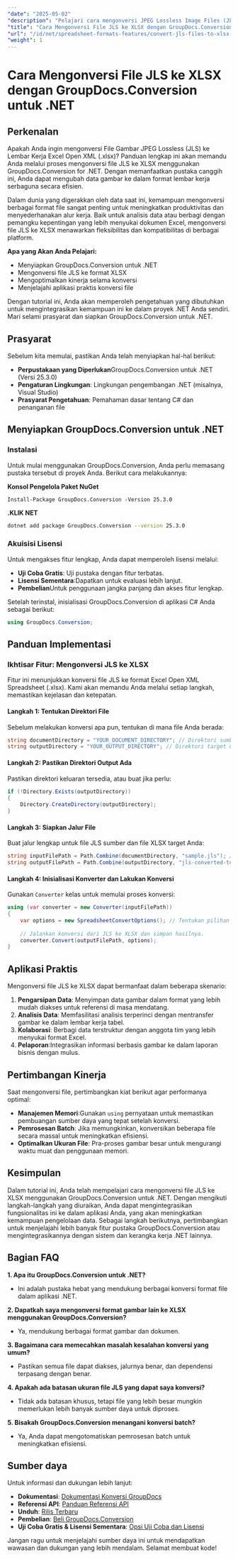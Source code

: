 ```yaml
---
"date": "2025-05-02"
"description": "Pelajari cara mengonversi JPEG Lossless Image Files (JLS) ke Excel Open XML Spreadsheets (.xlsx) menggunakan GroupDocs.Conversion for .NET. Panduan langkah demi langkah ini mencakup instalasi, proses konversi, dan aplikasi praktis."
"title": "Cara Mengonversi File JLS ke XLSX dengan GroupDocs.Conversion untuk .NET | Panduan Langkah demi Langkah"
"url": "/id/net/spreadsheet-formats-features/convert-jls-files-to-xlsx-groupdocs-conversion-net/"
"weight": 1
---
```


# Cara Mengonversi File JLS ke XLSX dengan GroupDocs.Conversion untuk .NET

## Perkenalan

Apakah Anda ingin mengonversi File Gambar JPEG Lossless (JLS) ke Lembar Kerja Excel Open XML (.xlsx)? Panduan lengkap ini akan memandu Anda melalui proses mengonversi file JLS ke XLSX menggunakan GroupDocs.Conversion for .NET. Dengan memanfaatkan pustaka canggih ini, Anda dapat mengubah data gambar ke dalam format lembar kerja serbaguna secara efisien.

Dalam dunia yang digerakkan oleh data saat ini, kemampuan mengonversi berbagai format file sangat penting untuk meningkatkan produktivitas dan menyederhanakan alur kerja. Baik untuk analisis data atau berbagi dengan pemangku kepentingan yang lebih menyukai dokumen Excel, mengonversi file JLS ke XLSX menawarkan fleksibilitas dan kompatibilitas di berbagai platform.

**Apa yang Akan Anda Pelajari:**
- Menyiapkan GroupDocs.Conversion untuk .NET
- Mengonversi file JLS ke format XLSX
- Mengoptimalkan kinerja selama konversi
- Menjelajahi aplikasi praktis konversi file

Dengan tutorial ini, Anda akan memperoleh pengetahuan yang dibutuhkan untuk mengintegrasikan kemampuan ini ke dalam proyek .NET Anda sendiri. Mari selami prasyarat dan siapkan GroupDocs.Conversion untuk .NET.

## Prasyarat

Sebelum kita memulai, pastikan Anda telah menyiapkan hal-hal berikut:
- **Perpustakaan yang Diperlukan**GroupDocs.Conversion untuk .NET (Versi 25.3.0)
- **Pengaturan Lingkungan**: Lingkungan pengembangan .NET (misalnya, Visual Studio)
- **Prasyarat Pengetahuan**: Pemahaman dasar tentang C# dan penanganan file

## Menyiapkan GroupDocs.Conversion untuk .NET

### Instalasi
Untuk mulai menggunakan GroupDocs.Conversion, Anda perlu memasang pustaka tersebut di proyek Anda. Berikut cara melakukannya:

**Konsol Pengelola Paket NuGet**
```plaintext
Install-Package GroupDocs.Conversion -Version 25.3.0
```

**.KLIK NET**
```bash
dotnet add package GroupDocs.Conversion --version 25.3.0
```

### Akuisisi Lisensi
Untuk mengakses fitur lengkap, Anda dapat memperoleh lisensi melalui:
- **Uji Coba Gratis**: Uji pustaka dengan fitur terbatas.
- **Lisensi Sementara**:Dapatkan untuk evaluasi lebih lanjut.
- **Pembelian**Untuk penggunaan jangka panjang dan akses fitur lengkap.

Setelah terinstal, inisialisasi GroupDocs.Conversion di aplikasi C# Anda sebagai berikut:

```csharp
using GroupDocs.Conversion;
```

## Panduan Implementasi

### Ikhtisar Fitur: Mengonversi JLS ke XLSX

Fitur ini menunjukkan konversi file JLS ke format Excel Open XML Spreadsheet (.xlsx). Kami akan memandu Anda melalui setiap langkah, memastikan kejelasan dan ketepatan.

#### Langkah 1: Tentukan Direktori File
Sebelum melakukan konversi apa pun, tentukan di mana file Anda berada:

```csharp
string documentDirectory = "YOUR_DOCUMENT_DIRECTORY"; // Direktori sumber untuk berkas JLS.
string outputDirectory = "YOUR_OUTPUT_DIRECTORY"; // Direktori target untuk berkas XLSX.
```

#### Langkah 2: Pastikan Direktori Output Ada
Pastikan direktori keluaran tersedia, atau buat jika perlu:

```csharp
if (!Directory.Exists(outputDirectory))
{
    Directory.CreateDirectory(outputDirectory);
}
```

#### Langkah 3: Siapkan Jalur File
Buat jalur lengkap untuk file JLS sumber dan file XLSX target Anda:

```csharp
string inputFilePath = Path.Combine(documentDirectory, "sample.jls"); // Ganti dengan nama berkas Anda yang sebenarnya.
string outputFilePath = Path.Combine(outputDirectory, "jls-converted-to.xlsx");
```

#### Langkah 4: Inisialisasi Konverter dan Lakukan Konversi
Gunakan `Converter` kelas untuk memulai proses konversi:

```csharp
using (var converter = new Converter(inputFilePath))
{
    var options = new SpreadsheetConvertOptions(); // Tentukan pilihan untuk format Excel.
    
    // Jalankan konversi dari JLS ke XLSX dan simpan hasilnya.
    converter.Convert(outputFilePath, options);
}
```

## Aplikasi Praktis
Mengonversi file JLS ke XLSX dapat bermanfaat dalam beberapa skenario:
1. **Pengarsipan Data**: Menyimpan data gambar dalam format yang lebih mudah diakses untuk referensi di masa mendatang.
2. **Analisis Data**: Memfasilitasi analisis terperinci dengan mentransfer gambar ke dalam lembar kerja tabel.
3. **Kolaborasi**: Berbagi data terstruktur dengan anggota tim yang lebih menyukai format Excel.
4. **Pelaporan**:Integrasikan informasi berbasis gambar ke dalam laporan bisnis dengan mulus.

## Pertimbangan Kinerja
Saat mengonversi file, pertimbangkan kiat berikut agar performanya optimal:
- **Manajemen Memori**:Gunakan `using` pernyataan untuk memastikan pembuangan sumber daya yang tepat setelah konversi.
- **Pemrosesan Batch**: Jika memungkinkan, konversikan beberapa file secara massal untuk meningkatkan efisiensi.
- **Optimalkan Ukuran File**: Pra-proses gambar besar untuk mengurangi waktu muat dan penggunaan memori.

## Kesimpulan
Dalam tutorial ini, Anda telah mempelajari cara mengonversi file JLS ke XLSX menggunakan GroupDocs.Conversion untuk .NET. Dengan mengikuti langkah-langkah yang diuraikan, Anda dapat mengintegrasikan fungsionalitas ini ke dalam aplikasi Anda, yang akan meningkatkan kemampuan pengelolaan data. Sebagai langkah berikutnya, pertimbangkan untuk menjelajahi lebih banyak fitur pustaka GroupDocs.Conversion atau mengintegrasikannya dengan sistem dan kerangka kerja .NET lainnya.

## Bagian FAQ

**1. Apa itu GroupDocs.Conversion untuk .NET?**
- Ini adalah pustaka hebat yang mendukung berbagai konversi format file dalam aplikasi .NET.

**2. Dapatkah saya mengonversi format gambar lain ke XLSX menggunakan GroupDocs.Conversion?**
- Ya, mendukung berbagai format gambar dan dokumen.

**3. Bagaimana cara memecahkan masalah kesalahan konversi yang umum?**
- Pastikan semua file dapat diakses, jalurnya benar, dan dependensi terpasang dengan benar.

**4. Apakah ada batasan ukuran file JLS yang dapat saya konversi?**
- Tidak ada batasan khusus, tetapi file yang lebih besar mungkin memerlukan lebih banyak sumber daya untuk diproses.

**5. Bisakah GroupDocs.Conversion menangani konversi batch?**
- Ya, Anda dapat mengotomatiskan pemrosesan batch untuk meningkatkan efisiensi.

## Sumber daya
Untuk informasi dan dukungan lebih lanjut:
- **Dokumentasi**: [Dokumentasi Konversi GroupDocs](https://docs.groupdocs.com/conversion/net/)
- **Referensi API**: [Panduan Referensi API](https://reference.groupdocs.com/conversion/net/)
- **Unduh**: [Rilis Terbaru](https://releases.groupdocs.com/conversion/net/)
- **Pembelian**: [Beli GroupDocs.Conversion](https://purchase.groupdocs.com/buy)
- **Uji Coba Gratis & Lisensi Sementara**: [Opsi Uji Coba dan Lisensi](https://releases.groupdocs.com/conversion/net/)

Jangan ragu untuk menjelajahi sumber daya ini untuk mendapatkan wawasan dan dukungan yang lebih mendalam. Selamat membuat kode!